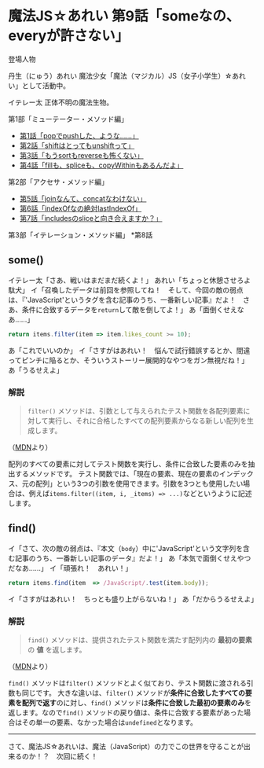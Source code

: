 # 魔法JS☆あれい 第9話「someなの、everyが許さない」

登場人物

丹生（にゅう）あれい
魔法少女「魔法（マジカル）JS（女子小学生）☆あれい」として活動中。

イテレー太
正体不明の魔法生物。

第1部「ミューテーター・メソッド編」
* [第1話「popでpushした、ような……」](https://qiita.com/8amjp/items/e44e707ccc8c95b4a40d)
* [第2話「shiftはとってもunshiftって」](https://qiita.com/8amjp/items/3fc1b2defd28ba1c2df3)
* [第3話「もうsortもreverseも怖くない」](https://qiita.com/8amjp/items/86f5294981fbebd3fe2d)
* [第4話「fillも、spliceも、copyWithinもあるんだよ」](https://qiita.com/8amjp/items/0741e35b70ea32711265)

第2部「アクセサ・メソッド編」
* [第5話「joinなんて、concatなわけない」](https://qiita.com/8amjp/items/229c41ad2146728abd89)
* [第6話「indexOfなの絶対lastIndexOf」](https://qiita.com/8amjp/items/f7e421722e419c1c0a7d)
* [第7話「includesのsliceと向き合えますか？」](https://qiita.com/8amjp/items/007ac192399225db3843)

第3部「イテレーション・メソッド編」
*第8話

## some()

イテレー太「さあ、戦いはまだまだ続くよ！」
あれい「ちょっと休憩させろよ駄犬」
イ「召喚したデータは前回を参照してね！　そして、今回の敵の弱点は、『'JavaScript'というタグを含む記事のうち、一番新しい記事』だよ！　さあ、条件に合致するデータを`return`して敵を倒してよ！」
あ「面倒くせえなあ……」

```js
return items.filter(item => item.likes_count >= 10);
```

あ「これでいいのか」
イ「さすがはあれい！　悩んで試行錯誤するとか、間違ってピンチに陥るとか、そういうストーリー展開的なやつをガン無視だね！」
あ「うるせえよ」

### 解説

> `filter()` メソッドは、引数として与えられたテスト関数を各配列要素に対して実行し、それに合格したすべての配列要素からなる新しい配列を生成します。

（[MDN](https://developer.mozilla.org/ja/docs/Web/JavaScript/Reference/Global_Objects/Array/filter)より）

配列のすべての要素に対してテスト関数を実行し、条件に合致した要素のみを抽出するメソッドです。
テスト関数では、「現在の要素、現在の要素のインデックス、元の配列」という3つの引数を使用できます。引数を3つとも使用したい場合は、例えば`items.filter((item, i, _items) => ...)`などというように記述します。

## find()

イ「さて、次の敵の弱点は、『本文（`body`）中に'JavaScript'という文字列を含む記事のうち、一番新しい記事のデータ』だよ！」
あ「本気で面倒くせえやつだなあ……」
イ「頑張れ！　あれい！」

```js
return items.find(item  => /JavaScript/.test(item.body));
```

イ「さすがはあれい！　ちっとも盛り上がらないね！」
あ「だからうるせえよ」

### 解説

> `find()` メソッドは、提供されたテスト関数を満たす配列内の **最初の要素** の **値** を返します。

（[MDN](https://developer.mozilla.org/ja/docs/Web/JavaScript/Reference/Global_Objects/Array/find)より）

`find()` メソッドは`filter()` メソッドとよく似ており、テスト関数に渡される引数も同じです。
大きな違いは、`filter()` メソッドが**条件に合致したすべての要素を配列で返す**のに対し、`find()` メソッドは**条件に合致した最初の要素のみ**を返します。なので`find()` メソッドの戻り値は、条件に合致する要素があった場合はその単一の要素、なかった場合は`undefined`となります。

----
さて、魔法JS☆あれいは、魔法（JavaScript）の力でこの世界を守ることが出来るのか！？　次回に続く！
<!--stackedit_data:
eyJoaXN0b3J5IjpbLTM2ODUyNzI1MV19
-->